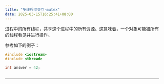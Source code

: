 ```yaml
---
title: "多线程间交互-mutex"
date: 2025-03-15T16:25:41+08:00
---
```


进程中的所有线程，共享这个进程中的所有资源。这意味着，一个对象可能被所有的线程看见并进行操作。

参考如下的例子：

```C++
#include <iostream>
#include <thread>

int answer = 42;



```


***